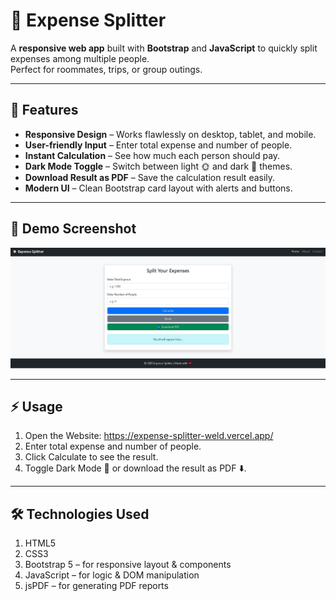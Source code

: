 # 💸 Expense Splitter

A **responsive web app** built with **Bootstrap** and **JavaScript** to quickly split expenses among multiple people.  
Perfect for roommates, trips, or group outings.

---

## 🚀 Features

- **Responsive Design** – Works flawlessly on desktop, tablet, and mobile.  
- **User-friendly Input** – Enter total expense and number of people.  
- **Instant Calculation** – See how much each person should pay.  
- **Dark Mode Toggle** – Switch between light 🌞 and dark 🌙 themes.  
- **Download Result as PDF** – Save the calculation result easily.  
- **Modern UI** – Clean Bootstrap card layout with alerts and buttons.  

---

## 📸 Demo Screenshot

![Demo Screenshot](screenshot.JPG)  

---

## ⚡ Usage
1) Open the Website: https://expense-splitter-weld.vercel.app/
2) Enter total expense and number of people.
3) Click Calculate to see the result.
4) Toggle Dark Mode 🌙 or download the result as PDF ⬇️.

---

## 🛠 Technologies Used
1) HTML5
2) CSS3
3) Bootstrap 5 – for responsive layout & components
4) JavaScript – for logic & DOM manipulation
5) jsPDF – for generating PDF reports
